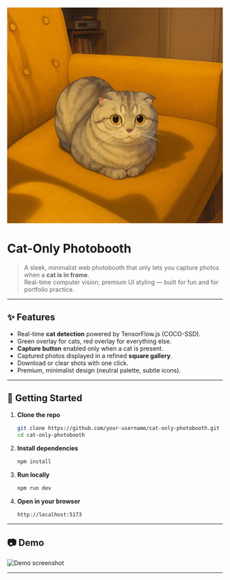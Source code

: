 <p align="center">
  <img src="./public/shifi.jpeg" width="600" alt="Shifi" />
</p>

# Cat-Only Photobooth

> A sleek, minimalist web photobooth that only lets you capture photos when a **cat is in frame**.  
> Real-time computer vision, premium UI styling — built for fun and for portfolio practice.

---

## ✨ Features
- Real-time **cat detection** powered by TensorFlow.js (COCO-SSD).
- Green overlay for cats, red overlay for everything else.
- **Capture button** enabled only when a cat is present.
- Captured photos displayed in a refined **square gallery**.
- Download or clear shots with one click.
- Premium, minimalist design (neutral palette, subtle icons).

---

## 🚀 Getting Started

1. **Clone the repo**
   ```bash
   git clone https://github.com/your-username/cat-only-photobooth.git
   cd cat-only-photobooth
   ```

2. **Install dependencies**
   ```bash
   npm install
   ```

3. **Run locally**
   ```bash
   npm run dev
   ```

4. **Open in your browser**
   ```
   http://localhost:5173
   ```

---

## 📷 Demo

![Demo screenshot](./docs/demo.png)

---

